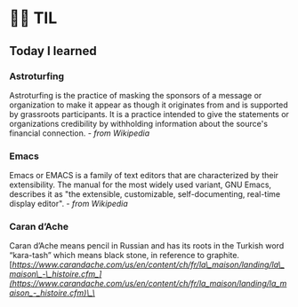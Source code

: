 # 👨‍🏫 TIL

## Today I learned

### Astroturfing

Astroturfing is the practice of masking the sponsors of a message or organization to make it appear as though it originates from and is supported by grassroots participants. It is a practice intended to give the statements or organizations credibility by withholding information about the source's financial connection. _- from Wikipedia_

### Emacs

Emacs or EMACS is a family of text editors that are characterized by their extensibility. The manual for the most widely used variant, GNU Emacs, describes it as "the extensible, customizable, self-documenting, real-time display editor". _- from Wikipedia_

### Caran d’Ache

Caran d’Ache means pencil in Russian and has its roots in the Turkish word “kara-tash” which means black stone, in reference to graphite. [_https://www.carandache.com/us/en/content/ch/fr/la\_maison/landing/la\_maison\_-\_histoire.cfm_](https://www.carandache.com/us/en/content/ch/fr/la_maison/landing/la_maison_-_histoire.cfm)\_\_

